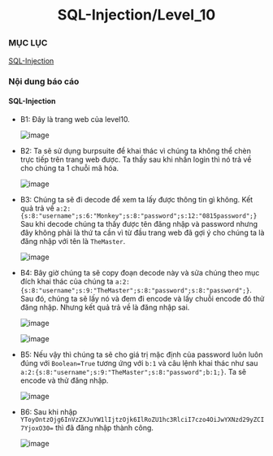 # <div align="center"><p> SQL-Injection/Level_10</p></div>
 ### MỤC LỤC
   [SQL-Injection](#gioithieu)
   
### Nội dung báo cáo 
#### SQL-Injection <a name="gioithieu"></a>
- B1: Đây là trang web của level10.

  ![image](https://user-images.githubusercontent.com/101852647/167065644-f55a2142-2190-4683-8ff7-e64a76b210b0.png)

- B2: Ta sẽ sử dụng burpsuite để khai thác vì chúng ta không thể chèn trực tiếp trên trang web được. Ta thấy sau khi nhấn login thì nó trả về cho chúng ta 1 chuỗi mã hóa.

  ![image](https://user-images.githubusercontent.com/101852647/167065807-dd594352-fbe9-46c6-97f8-70c6a3e51484.png)

- B3: Chúng ta sẽ đi decode để xem ta lấy được thông tin gì không. Kết quả trả về `a:2:{s:8:"username";s:6:"Monkey";s:8:"password";s:12:"0815password";}` Sau khi decode chúng ta thấy được tên đăng nhập và password nhưng đây không phải là thứ ta cần vì từ đầu trang web đã gợi ý cho chúng ta là đăng nhập với tên là `TheMaster`.

  ![image](https://user-images.githubusercontent.com/101852647/167065940-7f82d868-0f55-4022-ba28-a96aa4eebb7f.png)

- B4: Bây giờ chúng ta sẽ copy đoạn decode này và sửa chúng theo mục đích khai thác của chúng ta `a:2:{s:8:"username";s:9:"TheMaster";s:8:"password";s:8:"password";}`. Sau đó, chúng ta sẽ lấy nó và đem đi encode và lấy chuỗi encode đó thử đăng nhập. Nhưng kết quả trả về là đăng nhập sai.

  ![image](https://user-images.githubusercontent.com/101852647/167066327-ff70508e-5981-46ee-b42c-d02d7da0c0bb.png)
  
  ![image](https://user-images.githubusercontent.com/101852647/167066649-f946114c-25f9-49ab-9186-ea47562685cb.png)


- B5: Nếu vậy thì chúng ta sẽ cho giá trị mặc định của password luôn luôn đúng với `Boolean=True` tương ứng với `b:1` và câu lệnh khai thác như sau `a:2:{s:8:"username";s:9:"TheMaster";s:8:"password";b:1;}`. Ta sẽ encode và thử đăng nhập.

  ![image](https://user-images.githubusercontent.com/101852647/167066781-ca889466-f4bc-4a8d-8ea4-6156576d92b9.png)

- B6: Sau khi nhập `YToyOntzOjg6InVzZXJuYW1lIjtzOjk6IlRoZU1hc3RlciI7czo4OiJwYXNzd29yZCI7YjoxO30=` thì đã đăng nhập thành công.

  ![image](https://user-images.githubusercontent.com/101852647/167066898-abce1a87-1b3f-4c56-bac1-d73ef89ca33c.png)
